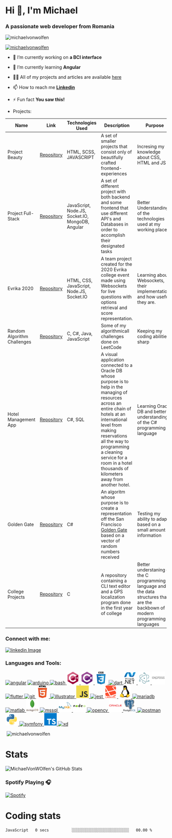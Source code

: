 <h1>Hi 👋, I'm Michael</h1>
<h3>A passionate web developer from Romania</h3>

<p> <img src="https://komarev.com/ghpvc/?username=michaelvonwolfen&label=Profile%20views&color=0e75b6&style=flat" alt="michaelvonwolfen" /> </p>

<p> <a href="https://github.com/ryo-ma/github-profile-trophy"><img src="https://github-profile-trophy.vercel.app/?username=michaelvonwolfen" alt="michaelvonwolfen" /></a> </p>

- 🔭 I’m currently working on **a BCI interface**

- 🌱 I’m currently learning **Angular**

- 👨‍💻 All of my projects and articles are available [here](http://mihaistoica.tech/)

- 📫 How to reach me **[Linkedin](https://linkedin.com/in/mihaistoica98)**

- ⚡ Fun fact **You saw this!**
- Projects:

| Name | Link | Technologies Used| Description|Purpose|
|------|------|--------------|------------|---|
| Project Beauty| [Repository](https://github.com/MichaelVonWolfen/Front-End-Projects) | HTML, SCSS, JAVASCRIPT|A set of smaller projects that consist only of beautifully crafted frontend-experiences|Incresing my knowledge about CSS, HTML and JS|
| Project Full-Stack| [Repository](https://github.com/MichaelVonWolfen/NodeJS_API)| JavaScript, Node.JS, Socket.IO, MongoDB, Angular| A set of different project with both backend and some frontend that use different API's and Databases in order to accomplish their designated tasks| Better Understanding of the technologies used at my working place.
|Evrika 2020|[Repository](https://github.com/MichaelVonWolfen/Evrika2020)|HTML, CSS, JavaScript, Node.JS, Socket.IO| A team project created for the 2020 Evrika college event made using Websockets for live questions with options retrieval and score representation. |Learning about Websockets, their implementations and how useful they are.| 
|Random Algorithm Challenges|[Repository](https://github.com/MichaelVonWolfen/Random-Algorithms-Challenges)|C, C#, Java, JavaScript| Some of my algorithmicall challenges done on LeetCode| Keeping my coding abilities sharp
|Hotel Management App|[Repository](https://github.com/MichaelVonWolfen/Hotel-Management)|C#, SQL| A visual application connected to a Oracle DB whose purpose is to help in the managing of resources across an entire chain of hotels at an international level from making reservations all the way to programming a cleaning service for a room in a hotel thousands of kilometers away from another hotel.|Learning Oracle DB and better understanding of the C# programming language|
|Golden Gate|[Repository](https://github.com/MichaelVonWolfen/Golden-Gate)| C# |An algoritm whose purpose is to create a representation off the San Francisco [Golden Gate](https://upload.wikimedia.org/wikipedia/commons/thumb/2/2a/Golden_Gate_Bridge_Dec_15_2015_by_D_Ramey_Logan.jpg/1000px-Golden_Gate_Bridge_Dec_15_2015_by_D_Ramey_Logan.jpg) based on a vector of random numbers received | Testing my ability to adapt based on a small amount of information |
|College Projects|[Repository](https://github.com/MichaelVonWolfen/College-Projects)|C| A repository containing a CLI text editor and a GPS localization program done in the first year of college| Better understaning of the C programming language and of the data structures that are the backbown of modern programming languages| 

<h3>Connect with me:</h3>
<p>
    <a href="https://linkedin.com/in/mihaistoica98" target="blank">
        <img src = "https://raw.githubusercontent.com/rahuldkjain/github-profile-readme-generator/master/src/images/icons/Social/linked-in-alt.svg" alt="linkedin Image" width="40" height="30"/>
    </a>
</p>

<h3>Languages and Tools:</h3>
<p>
  <a href="https://angular.io" target="_blank">
    <img src="https://angular.io/assets/images/logos/angular/angular.svg" alt="angular" width="40" height="40"/></a>
  <a href="https://www.arduino.cc/" target="_blank">
    <img src="https://cdn.worldvectorlogo.com/logos/arduino-1.svg" alt="arduino" width="40" height="40"/>
  </a>
  <a href="https://www.gnu.org/software/bash/" target="_blank">
    <img src="https://www.vectorlogo.zone/logos/gnu_bash/gnu_bash-icon.svg" alt="bash" width="40" height="40"/>
  </a>
  <a href="https://www.w3schools.com/cpp/" target="_blank">
    <img src="https://raw.githubusercontent.com/devicons/devicon/master/icons/cplusplus/cplusplus-original.svg" alt="cplusplus" width="40" height="40"/>
  </a>
  <a href="https://www.w3schools.com/cs/" target="_blank">
    <img src="https://raw.githubusercontent.com/devicons/devicon/master/icons/csharp/csharp-original.svg" alt="csharp" width="40" height="40"/>
  </a>
  <a href="https://www.w3schools.com/css/" target="_blank">
    <img src="https://raw.githubusercontent.com/devicons/devicon/master/icons/css3/css3-original-wordmark.svg" alt="css3" width="40" height="40"/>
  </a>
  <a href="https://dart.dev" target="_blank">
    <img src="https://www.vectorlogo.zone/logos/dartlang/dartlang-icon.svg" alt="dart" width="40" height="40"/>
  </a>
  <a href="https://dotnet.microsoft.com/" target="_blank">
    <img src="https://raw.githubusercontent.com/devicons/devicon/master/icons/dot-net/dot-net-original-wordmark.svg" alt="dotnet" width="40" height="40"/>
  </a>
  <a href="https://www.electronjs.org" target="_blank">
    <img src="https://raw.githubusercontent.com/devicons/devicon/master/icons/electron/electron-original.svg" alt="electron" width="40" height="40"/>
  </a>
  <a href="https://expressjs.com" target="_blank">
    <img src="https://raw.githubusercontent.com/devicons/devicon/master/icons/express/express-original-wordmark.svg" alt="express" width="40" height="40"/>
  </a>
  <a href="https://flutter.dev" target="_blank">
    <img src="https://www.vectorlogo.zone/logos/flutterio/flutterio-icon.svg" alt="flutter" width="40" height="40"/>
  </a>
  <a href="https://git-scm.com/" target="_blank">
    <img src="https://www.vectorlogo.zone/logos/git-scm/git-scm-icon.svg" alt="git" width="40" height="40"/>
  </a>
  <a href="https://www.w3.org/html/" target="_blank">
    <img src="https://raw.githubusercontent.com/devicons/devicon/master/icons/html5/html5-original-wordmark.svg" alt="html5" width="40" height="40"/>
  </a>
  <a href="https://www.adobe.com/in/products/illustrator.html" target="_blank">
    <img src="https://www.vectorlogo.zone/logos/adobe_illustrator/adobe_illustrator-icon.svg" alt="illustrator" width="40" height="40"/>
  </a>
  <a
    href="https://developer.mozilla.org/en-US/docs/Web/JavaScript"
    target="_blank"
  >
    <img src="https://raw.githubusercontent.com/devicons/devicon/master/icons/javascript/javascript-original.svg" alt="javascript" width="40" height="40"/>
  </a>
  <a href="https://jestjs.io" target="_blank">
    <img src="https://www.vectorlogo.zone/logos/jestjsio/jestjsio-icon.svg" alt="jest" width="40" height="40"/>
  </a>
  <a href="https://laravel.com/" target="_blank">
    <img src="https://raw.githubusercontent.com/devicons/devicon/master/icons/laravel/laravel-plain-wordmark.svg" alt="laravel" width="40" height="40"/>
  </a>
  <a href="https://www.linux.org/" target="_blank">
    <img src="https://raw.githubusercontent.com/devicons/devicon/master/icons/linux/linux-original.svg" alt="linux" width="40" height="40"/>
  </a>
  <a href="https://mariadb.org/" target="_blank">
    <img src="https://www.vectorlogo.zone/logos/mariadb/mariadb-icon.svg" alt="mariadb" width="40" height="40"/>
  </a>
  <a href="https://www.mathworks.com/" target="_blank">
    <img src="https://upload.wikimedia.org/wikipedia/commons/2/21/Matlab_Logo.png" alt="matlab" width="40" height="40"/>
  </a>
  <a href="https://www.mongodb.com/" target="_blank">
    <img src="https://raw.githubusercontent.com/devicons/devicon/master/icons/mongodb/mongodb-original-wordmark.svg" alt="mongodb" width="40" height="40"/>
  </a>
  <a href="https://www.microsoft.com/en-us/sql-server" target="_blank">
    <img src="https://www.svgrepo.com/show/303229/microsoft-sql-server-logo.svg" alt="mssql" width="40" height="40"/>
  </a>
  <a href="https://www.mysql.com/" target="_blank">
    <img src="https://raw.githubusercontent.com/devicons/devicon/master/icons/mysql/mysql-original-wordmark.svg" alt="mysql" width="40" height="40"/>
  </a>
  <a href="https://nodejs.org" target="_blank">
    <img src="https://raw.githubusercontent.com/devicons/devicon/master/icons/nodejs/nodejs-original-wordmark.svg" alt="nodejs" width="40" height="40"/>
  </a>
  <a href="https://opencv.org/" target="_blank">
    <img src="https://www.vectorlogo.zone/logos/opencv/opencv-icon.svg" alt="opencv" width="40" height="40"/>
  </a>
  <a href="https://www.oracle.com/" target="_blank">
    <img src="https://raw.githubusercontent.com/devicons/devicon/master/icons/oracle/oracle-original.svg" alt="oracle" width="40" height="40"/>
  </a>
  <a href="https://www.postgresql.org" target="_blank">
    <img src="https://raw.githubusercontent.com/devicons/devicon/master/icons/postgresql/postgresql-original-wordmark.svg" alt="postgresql" width="40" height="40"/>
  </a>
  <a href="https://postman.com" target="_blank">
    <img src="https://www.vectorlogo.zone/logos/getpostman/getpostman-icon.svg" alt="postman" width="40" height="40"/>
  </a>
  <a href="https://www.python.org" target="_blank">
    <img src="https://raw.githubusercontent.com/devicons/devicon/master/icons/python/python-original.svg" alt="python" width="40" height="40"/>
  </a>
  <a href="https://symfony.com" target="_blank">
    <img src="https://symfony.com/logos/symfony_black_03.svg" alt="symfony" width="40" height="40"/>
  </a>
  <a href="https://www.typescriptlang.org/" target="_blank">
    <img src="https://raw.githubusercontent.com/devicons/devicon/master/icons/typescript/typescript-original.svg" alt="typescript" width="40" height="40"/>
  </a>
  <a href="https://www.adobe.com/products/xd.html" target="_blank">
    <img src="https://cdn.worldvectorlogo.com/logos/adobe-xd.svg" alt="xd" width="40" height="40"/>
  </a>
</p>

<p>
  &nbsp;<img
    src="https://github-readme-stats.vercel.app/api?username=michaelvonwolfen&show_icons=true&locale=en"
    alt="michaelvonwolfen"
  />
</p>

# Stats

<img allign="center"
alt="MichaelVonWOlfen's GitHub Stats"
src="https://github-readme-stats-git-master.michaelvonwolfen.vercel.app/api?username=MichaelVonWolfen&show_icons=true&theme=onedark&count_private=true"
/>

### Spotify Playing 🎧

[![Spotify](https://my-spotify-widget.vercel.app/api/spotify)](https://open.spotify.com/user/mihai.stoica98)

# Coding stats

<!--START_SECTION:waka-->

```text
JavaScript   0 secs          ░░░░░░░░░░░░░░░░░░░░░░░░░   00.00 %
```

<!--END_SECTION:waka-->
